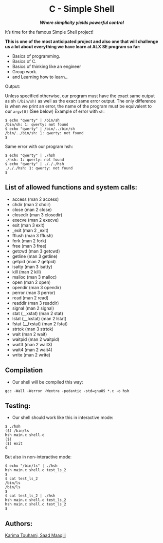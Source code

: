 <h1 align="center">
	C - Simple Shell
</h1>
<p align="center">
	<b><i>Where simplicity yields powerful control</i></b><br>
</p>

<p>It’s time for the famous Simple Shell project!</p>

**This is one of the most anticipated project and also one that will challenge us a lot about everything we have learn at ALX SE program so far:**
- Basics of programming.
- Basics of C.
- Basics of thinking like an engineer
- Group work.
- and Learning how to learn…

<p>Output:</p> 

Unless specified otherwise, our program must have the exact same output as sh `(/bin/sh)` as well as the exact same error output.
The only difference is when we print an error, the name of the program must be equivalent to our `argv[0]` (See below)
Example of error with `sh`:
```
$ echo "qwerty" | /bin/sh
/bin/sh: 1: qwerty: not found
$ echo "qwerty" | /bin/../bin/sh
/bin/../bin/sh: 1: qwerty: not found
$
```

Same error with our program hsh:

```
$ echo "qwerty" | ./hsh
./hsh: 1: qwerty: not found
$ echo "qwerty" | ./././hsh
./././hsh: 1: qwerty: not found
$
```

## List of allowed functions and system calls:
- access (man 2 access)
- chdir (man 2 chdir)
- close (man 2 close)
- closedir (man 3 closedir)
- execve (man 2 execve)
- exit (man 3 exit)
- _exit (man 2 _exit)
- fflush (man 3 fflush)
- fork (man 2 fork)
- free (man 3 free)
- getcwd (man 3 getcwd)
- getline (man 3 getline)
- getpid (man 2 getpid)
- isatty (man 3 isatty)
- kill (man 2 kill)
- malloc (man 3 malloc)
- open (man 2 open)
- opendir (man 3 opendir)
- perror (man 3 perror)
- read (man 2 read)
- readdir (man 3 readdir)
- signal (man 2 signal)
- stat (__xstat) (man 2 stat)
- lstat (__lxstat) (man 2 lstat)
- fstat (__fxstat) (man 2 fstat)
- strtok (man 3 strtok)
- wait (man 2 wait)
- waitpid (man 2 waitpid)
- wait3 (man 2 wait3)
- wait4 (man 2 wait4)
- write (man 2 write)

## Compilation
- Our shell will be compiled this way:

`gcc -Wall -Werror -Wextra -pedantic -std=gnu89 *.c -o hsh`

## Testing:
- Our shell should work like this in interactive mode:
```
$ ./hsh
($) /bin/ls
hsh main.c shell.c
($)
($) exit
$
```

But also in non-interactive mode:

```
$ echo "/bin/ls" | ./hsh
hsh main.c shell.c test_ls_2
$
$ cat test_ls_2
/bin/ls
/bin/ls
$
$ cat test_ls_2 | ./hsh
hsh main.c shell.c test_ls_2
hsh main.c shell.c test_ls_2
$
```
<center--------------------------------------------------------------------------------------->
	
## Authors:
<a href="https://www.linkedin.com/in/karima-touhami-5b14b4268/">Karima Touhami, </a>
<a href="https://github.com/SaadM33">Saad Maaqili</a>
